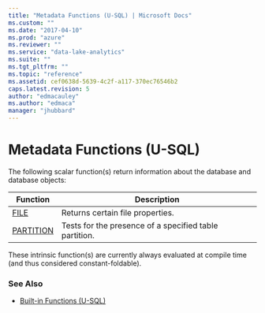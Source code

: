 ```yaml
---
title: "Metadata Functions (U-SQL) | Microsoft Docs"
ms.custom: ""
ms.date: "2017-04-10"
ms.prod: "azure"
ms.reviewer: ""
ms.service: "data-lake-analytics"
ms.suite: ""
ms.tgt_pltfrm: ""
ms.topic: "reference"
ms.assetid: cef0638d-5639-4c2f-a117-370ec76546b2
caps.latest.revision: 5
author: "edmacauley"
ms.author: "edmaca"
manager: "jhubbard"
---
```

# Metadata Functions (U-SQL)
The following scalar function(s) return information about the database and database objects:

|Function	|Description|
|----|--|
|[FILE](../u-sql/file-functions-u-sql.md)|Returns certain file properties.|
|[PARTITION](../u-sql/partition-u-sql.md)|Tests for the presence of a specified table partition.|

These intrinsic function(s) are currently always evaluated at compile time (and thus considered constant-foldable).

### See Also
* [Built-in Functions (U-SQL)](../u-sql/built-in-functions-u-sql.md)